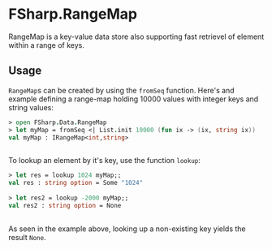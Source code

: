 FSharp.RangeMap
===============
RangeMap is a key-value data store also supporting fast retrievel of element within a range of keys. 

Usage
---------
`RangeMap`s can be created by using the `fromSeq` function. Here's and example defining a range-map holding 10000
values with integer keys and string values:

```fsharp
> open FSharp.Data.RangeMap
> let myMap = fromSeq <| List.init 10000 (fun ix -> (ix, string ix))
val myMap : IRangeMap<int,string>
    
```

To lookup an element by it's key, use the function `lookup`:

```fsharp
> let res = lookup 1024 myMap;;
val res : string option = Some "1024"
    
> let res2 = lookup -2000 myMap;;
val res2 : string option = None
    
```

As seen in the example above, looking up a non-existing key yields the result `None`.




